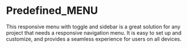 # Predefined_MENU
This responsive menu with toggle and sidebar is a great solution for any project that needs a responsive navigation menu. It is easy to set up and customize, and provides a seamless experience for users on all devices.
